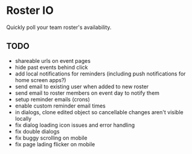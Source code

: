 Roster IO
========================

Quickly poll your team roster's availability.


## TODO

- shareable urls on event pages
- hide past events behind click
- add local notifications for reminders (including push notifications for home screen apps?)
- send email to existing user when added to new roster
- send email to roster members on event day to notify them
- setup reminder emails (crons)
- enable custom reminder email times
- in dialogs, clone edited object so cancellable changes aren't visible locally
- fix dialog loading icon issues and error handling
- fix double dialogs
- fix buggy scrolling on mobile
- fix page lading flicker on mobile